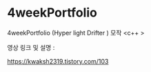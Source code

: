 # 4weekPortfolio
4weekPortfolio (Hyper light Drifter ) 모작 <c++ >

영상 링크 및 설명 : 

https://kwaksh2319.tistory.com/103
